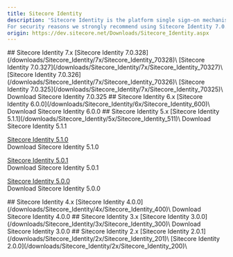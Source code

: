 ```yaml
---
title: Sitecore Identity
description: 'Sitecore Identity is the platform single sign-on mechanism for Sitecore Experience Platform, Sitecore Experience Commerce and other Sitecore instances that require authentication.
For security reasons we strongly recommend using Sitecore Identity 7.0.'
origin: https://dev.sitecore.net/Downloads/Sitecore_Identity.aspx
---
```


<Card variant='outlineRaised' px={0} mb={8}>
<CardHeader>
## Sitecore Identity 7.x
</CardHeader>
<CardBody>
[Sitecore Identity 7.0.328](/downloads/Sitecore_Identity/7x/Sitecore_Identity_70328)\
[Sitecore Identity 7.0.327](/downloads/Sitecore_Identity/7x/Sitecore_Identity_70327)\
[Sitecore Identity 7.0.326](/downloads/Sitecore_Identity/7x/Sitecore_Identity_70326)\
[Sitecore Identity 7.0.325](/downloads/Sitecore_Identity/7x/Sitecore_Identity_70325)\
Download Sitecore Identity 7.0.325


</CardBody>          
</Card>
<Card variant='outlineRaised' px={0} mb={8}>
<CardHeader>
## Sitecore Identity 6.x
</CardHeader>
<CardBody>
[Sitecore Identity 6.0.0](/downloads/Sitecore_Identity/6x/Sitecore_Identity_600)\
Download Sitecore Identity 6.0.0


</CardBody>          
</Card>
<Card variant='outlineRaised' px={0} mb={8}>
<CardHeader>
## Sitecore Identity 5.x
</CardHeader>
<CardBody>
[Sitecore Identity 5.1.1](/downloads/Sitecore_Identity/5x/Sitecore_Identity_511)\
Download Sitecore Identity 5.1.1

[Sitecore Identity 5.1.0](/downloads/Sitecore_Identity/5x/Sitecore_Identity_510)\
Download Sitecore Identity 5.1.0

[Sitecore Identity 5.0.1](/downloads/Sitecore_Identity/5x/Sitecore_Identity_501)\
Download Sitecore Identity 5.0.1

[Sitecore Identity 5.0.0](/downloads/Sitecore_Identity/5x/Sitecore_Identity_500)\
Download Sitecore Identity 5.0.0


</CardBody>          
</Card>
<Card variant='outlineRaised' px={0} mb={8}>
<CardHeader>
## Sitecore Identity 4.x
</CardHeader>
<CardBody>
[Sitecore Identity 4.0.0](/downloads/Sitecore_Identity/4x/Sitecore_Identity_400)\
Download Sitecore Identity 4.0.0


</CardBody>          
</Card>
<Card variant='outlineRaised' px={0} mb={8}>
<CardHeader>
## Sitecore Identity 3.x
</CardHeader>
<CardBody>
[Sitecore Identity 3.0.0](/downloads/Sitecore_Identity/3x/Sitecore_Identity_300)\
Download Sitecore Identity 3.0.0


</CardBody>          
</Card>
<Card variant='outlineRaised' px={0} mb={8}>
<CardHeader>
## Sitecore Identity 2.x
</CardHeader>
<CardBody>
[Sitecore Identity 2.0.1](/downloads/Sitecore_Identity/2x/Sitecore_Identity_201)\
[Sitecore Identity 2.0.0](/downloads/Sitecore_Identity/2x/Sitecore_Identity_200)\

</CardBody>          
</Card>